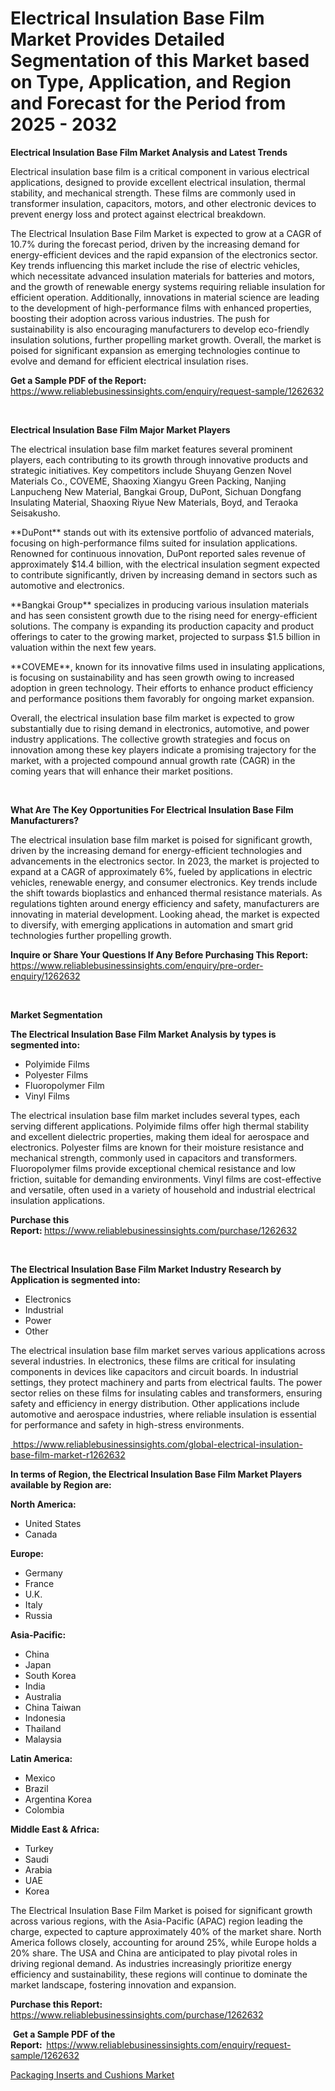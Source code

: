 <p><h1>Electrical Insulation Base Film Market Provides Detailed Segmentation of this Market based on Type, Application, and Region and Forecast for the Period from 2025 - 2032</h1></p><p><strong>Electrical Insulation Base Film Market Analysis and Latest Trends</strong></p>
<p><p>Electrical insulation base film is a critical component in various electrical applications, designed to provide excellent electrical insulation, thermal stability, and mechanical strength. These films are commonly used in transformer insulation, capacitors, motors, and other electronic devices to prevent energy loss and protect against electrical breakdown.</p><p>The Electrical Insulation Base Film Market is expected to grow at a CAGR of 10.7% during the forecast period, driven by the increasing demand for energy-efficient devices and the rapid expansion of the electronics sector. Key trends influencing this market include the rise of electric vehicles, which necessitate advanced insulation materials for batteries and motors, and the growth of renewable energy systems requiring reliable insulation for efficient operation. Additionally, innovations in material science are leading to the development of high-performance films with enhanced properties, boosting their adoption across various industries. The push for sustainability is also encouraging manufacturers to develop eco-friendly insulation solutions, further propelling market growth. Overall, the market is poised for significant expansion as emerging technologies continue to evolve and demand for efficient electrical insulation rises.</p></p>
<p><strong>Get a Sample PDF of the Report:&nbsp;</strong> <a href="https://www.reliablebusinessinsights.com/enquiry/request-sample/1262632?utm_campaign=2032&utm_medium=2&utm_source=Github&utm_content=ia&utm_term=02022025&utm_id=electrical-insulation-base-film">https://www.reliablebusinessinsights.com/enquiry/request-sample/1262632</a></p>
<p>&nbsp;</p>
<p><strong>Electrical Insulation Base Film Major Market Players</strong></p>
<p><p>The electrical insulation base film market features several prominent players, each contributing to its growth through innovative products and strategic initiatives. Key competitors include Shuyang Genzen Novel Materials Co., COVEME, Shaoxing Xiangyu Green Packing, Nanjing Lanpucheng New Material, Bangkai Group, DuPont, Sichuan Dongfang Insulating Material, Shaoxing Riyue New Materials, Boyd, and Teraoka Seisakusho.</p><p>**DuPont** stands out with its extensive portfolio of advanced materials, focusing on high-performance films suited for insulation applications. Renowned for continuous innovation, DuPont reported sales revenue of approximately $14.4 billion, with the electrical insulation segment expected to contribute significantly, driven by increasing demand in sectors such as automotive and electronics.</p><p>**Bangkai Group** specializes in producing various insulation materials and has seen consistent growth due to the rising need for energy-efficient solutions. The company is expanding its production capacity and product offerings to cater to the growing market, projected to surpass $1.5 billion in valuation within the next few years.</p><p>**COVEME**, known for its innovative films used in insulating applications, is focusing on sustainability and has seen growth owing to increased adoption in green technology. Their efforts to enhance product efficiency and performance positions them favorably for ongoing market expansion.</p><p>Overall, the electrical insulation base film market is expected to grow substantially due to rising demand in electronics, automotive, and power industry applications. The collective growth strategies and focus on innovation among these key players indicate a promising trajectory for the market, with a projected compound annual growth rate (CAGR) in the coming years that will enhance their market positions.</p></p>
<p>&nbsp;</p>
<p><strong>What Are The Key Opportunities For Electrical Insulation Base Film Manufacturers?</strong></p>
<p><p>The electrical insulation base film market is poised for significant growth, driven by the increasing demand for energy-efficient technologies and advancements in the electronics sector. In 2023, the market is projected to expand at a CAGR of approximately 6%, fueled by applications in electric vehicles, renewable energy, and consumer electronics. Key trends include the shift towards bioplastics and enhanced thermal resistance materials. As regulations tighten around energy efficiency and safety, manufacturers are innovating in material development. Looking ahead, the market is expected to diversify, with emerging applications in automation and smart grid technologies further propelling growth.</p></p>
<p><strong>Inquire or Share Your Questions If Any Before Purchasing This Report:</strong> <a href="https://www.reliablebusinessinsights.com/enquiry/pre-order-enquiry/1262632?utm_campaign=2032&utm_medium=2&utm_source=Github&utm_content=ia&utm_term=02022025&utm_id=electrical-insulation-base-film">https://www.reliablebusinessinsights.com/enquiry/pre-order-enquiry/1262632</a></p>
<p>&nbsp;</p>
<p><strong>Market Segmentation</strong></p>
<p><strong>The Electrical Insulation Base Film Market Analysis by types is segmented into:</strong></p>
<p><ul><li>Polyimide Films</li><li>Polyester Films</li><li>Fluoropolymer Film</li><li>Vinyl Films</li></ul></p>
<p><p>The electrical insulation base film market includes several types, each serving different applications. Polyimide films offer high thermal stability and excellent dielectric properties, making them ideal for aerospace and electronics. Polyester films are known for their moisture resistance and mechanical strength, commonly used in capacitors and transformers. Fluoropolymer films provide exceptional chemical resistance and low friction, suitable for demanding environments. Vinyl films are cost-effective and versatile, often used in a variety of household and industrial electrical insulation applications.</p></p>
<p><strong>Purchase this Report:&nbsp;</strong><a href="https://www.reliablebusinessinsights.com/purchase/1262632?utm_campaign=2032&utm_medium=2&utm_source=Github&utm_content=ia&utm_term=02022025&utm_id=electrical-insulation-base-film">https://www.reliablebusinessinsights.com/purchase/1262632</a></p>
<p>&nbsp;</p>
<p><strong>The Electrical Insulation Base Film Market Industry Research by Application is segmented into:</strong></p>
<p><ul><li>Electronics</li><li>Industrial</li><li>Power</li><li>Other</li></ul></p>
<p><p>The electrical insulation base film market serves various applications across several industries. In electronics, these films are critical for insulating components in devices like capacitors and circuit boards. In industrial settings, they protect machinery and parts from electrical faults. The power sector relies on these films for insulating cables and transformers, ensuring safety and efficiency in energy distribution. Other applications include automotive and aerospace industries, where reliable insulation is essential for performance and safety in high-stress environments.</p></p>
<p><a href="https://www.reliablebusinessinsights.com/global-electrical-insulation-base-film-market-r1262632?utm_campaign=2032&utm_medium=2&utm_source=Github&utm_content=ia&utm_term=02022025&utm_id=electrical-insulation-base-film">&nbsp;https://www.reliablebusinessinsights.com/global-electrical-insulation-base-film-market-r1262632</a></p>
<p><strong>In terms of Region, the Electrical Insulation Base Film Market Players available by Region are:</strong></p>
<p>
    <p> <strong> North America: </strong>
        <ul>
            <li>United States</li>
            <li>Canada</li>
        </ul>
        </p> 
    <p> <strong> Europe: </strong>
        <ul>
            <li>Germany</li>
            <li>France</li>
            <li>U.K.</li>
            <li>Italy</li>
            <li>Russia</li>
        </ul>
        </p> 
    <p> <strong> Asia-Pacific: </strong>
        <ul>
            <li>China</li>
            <li>Japan</li>
            <li>South Korea</li>
            <li>India</li>
            <li>Australia</li>
            <li>China Taiwan</li>
            <li>Indonesia</li>
            <li>Thailand</li>
            <li>Malaysia</li>
        </ul>
        </p> 
    <p> <strong> Latin America: </strong>
        <ul>
            <li>Mexico</li>
            <li>Brazil</li>
            <li>Argentina Korea</li>
            <li>Colombia</li>
        </ul>
        </p> 
    <p> <strong> Middle East & Africa: </strong>
        <ul>
            <li>Turkey</li>
            <li>Saudi</li>
            <li>Arabia</li>
            <li>UAE</li>
            <li>Korea</li>
        </ul>
    </p>
    </p>
<p><p>The Electrical Insulation Base Film Market is poised for significant growth across various regions, with the Asia-Pacific (APAC) region leading the charge, expected to capture approximately 40% of the market share. North America follows closely, accounting for around 25%, while Europe holds a 20% share. The USA and China are anticipated to play pivotal roles in driving regional demand. As industries increasingly prioritize energy efficiency and sustainability, these regions will continue to dominate the market landscape, fostering innovation and expansion.</p></p>
<p><strong>Purchase this Report: </strong><a href="https://www.reliablebusinessinsights.com/purchase/1262632?utm_campaign=2032&utm_medium=2&utm_source=Github&utm_content=ia&utm_term=02022025&utm_id=electrical-insulation-base-film">https://www.reliablebusinessinsights.com/purchase/1262632</a></p>
<p>&nbsp;<strong>Get a Sample PDF of the Report:&nbsp;&nbsp;</strong><a href="https://www.reliablebusinessinsights.com/enquiry/request-sample/1262632?utm_campaign=2032&utm_medium=2&utm_source=Github&utm_content=ia&utm_term=02022025&utm_id=electrical-insulation-base-film">https://www.reliablebusinessinsights.com/enquiry/request-sample/1262632</a></p>
<p><strong></strong></p>
<p><p><a href="https://github.com/SanjidaMahmud54/Market-Research-Report-List-1/blob/main/packaging-inserts-and-cushions-market.md?utm_campaign=2032&utm_medium=2&utm_source=Github&utm_content=ia&utm_term=02022025&utm_id=electrical-insulation-base-film">Packaging Inserts and Cushions Market</a></p></p>